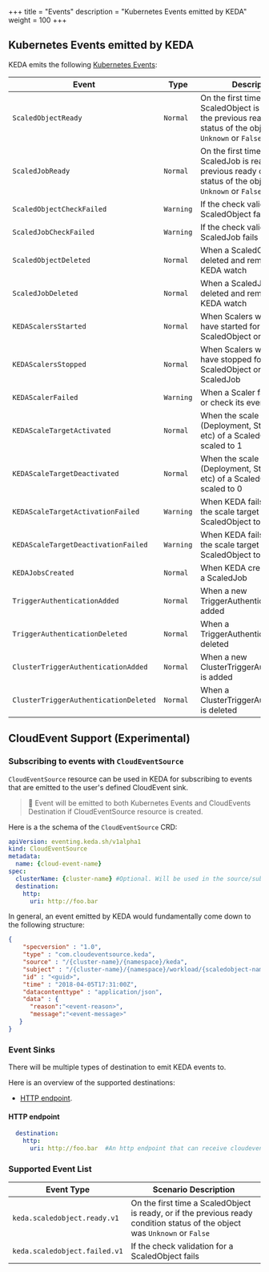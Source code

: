 +++
title = "Events"
description = "Kubernetes Events emitted by KEDA"
weight = 100
+++

## Kubernetes Events emitted by KEDA

KEDA emits the following [Kubernetes Events](https://kubernetes.io/docs/reference/generated/kubernetes-api/v1.19/#event-v1-core):

| Event                                 | Type      | Description                                                                                                                 |
| ------------------------------------- | --------- | --------------------------------------------------------------------------------------------------------------------------- |
| `ScaledObjectReady`                   | `Normal`  | On the first time a ScaledObject is ready, or if the previous ready condition status of the object was `Unknown` or `False` | 
| `ScaledJobReady`                      | `Normal`  | On the first time a ScaledJob is ready, or if the previous ready condition status of the object was `Unknown` or `False`    | 
| `ScaledObjectCheckFailed`             | `Warning` | If the check validation for a ScaledObject fails |                                                                           |
| `ScaledJobCheckFailed`                | `Warning` | If the check validation for a ScaledJob fails            |                                                                     |
| `ScaledObjectDeleted`                 | `Normal`  | When a ScaledObject is deleted and removed from KEDA watch |                                                                    |
| `ScaledJobDeleted`                    | `Normal`  | When a ScaledJob is deleted and removed from KEDA watch |                                                                       |
| `KEDAScalersStarted`                  | `Normal`  | When Scalers watch loop have started for a ScaledObject or ScaledJob |                                                           |
| `KEDAScalersStopped`                  | `Normal`  | When Scalers watch loop have stopped for a ScaledObject or a ScaledJob |                                                         |
| `KEDAScalerFailed`                    | `Warning` | When a Scaler fails to create or check its event source|                                                                       |
| `KEDAScaleTargetActivated`            | `Normal`  | When the scale target (Deployment, StatefulSet, etc) of a ScaledObject is scaled to 1|                                         |
| `KEDAScaleTargetDeactivated`          | `Normal`  | When the scale target (Deployment, StatefulSet, etc) of a ScaledObject is scaled to 0 |                                        |
| `KEDAScaleTargetActivationFailed`     | `Warning` | When KEDA fails to scale the scale target of a ScaledObject to 1|                                                              |
| `KEDAScaleTargetDeactivationFailed`   | `Warning` | When KEDA fails to scale the scale target of a ScaledObject to 0|                                                              |
| `KEDAJobsCreated`                     | `Normal`  | When KEDA creates jobs for a ScaledJob |                                                                                       |
| `TriggerAuthenticationAdded`          | `Normal`  | When a new TriggerAuthentication is added|                                                                                     |
| `TriggerAuthenticationDeleted`        | `Normal`  | When a TriggerAuthentication is deleted|                                                                                       |
| `ClusterTriggerAuthenticationAdded`   | `Normal`  | When a new ClusterTriggerAuthentication is added|                                                                              |
| `ClusterTriggerAuthenticationDeleted` | `Normal`  | When a ClusterTriggerAuthentication is deleted|                                                                                |


## CloudEvent Support (Experimental)

### Subscribing to events with `CloudEventSource`
`CloudEventSource` resource can be used in KEDA for subscribing to events that are emitted to the user's defined CloudEvent sink.

> 📝 Event will be emitted to both Kubernetes Events and CloudEvents Destination if CloudEventSource resource is created.

Here is a the schema of the `CloudEventSource` CRD:

```yaml
apiVersion: eventing.keda.sh/v1alpha1
kind: CloudEventSource
metadata:
  name: {cloud-event-name}
spec:
  clusterName: {cluster-name} #Optional. Will be used in the source/subject to specify where the event comes from. The default value is 'kubernetes-default' and it can also be set during the installation of KEDA with --k8sClusterName. This one will overwrite others if set.
  destination:
    http:
      uri: http://foo.bar
```

In general, an event emitted by KEDA would fundamentally come down to the following structure:
```json
{
    "specversion" : "1.0",
    "type" : "com.cloudeventsource.keda",
    "source" : "/{cluster-name}/{namespace}/keda",
    "subject" : "/{cluster-name}/{namespace}/workload/{scaledobject-name}",
    "id" : "<guid>",
    "time" : "2018-04-05T17:31:00Z",
    "datacontenttype" : "application/json",
    "data" : {
      "reason":"<event-reason>",
      "message":"<event-message>"
   }
}
```

### Event Sinks

There will be multiple types of destination to emit KEDA events to.

Here is an overview of the supported destinations:

- [HTTP endpoint](#http-endpoint).

#### HTTP endpoint
```yaml
  destination:
    http:
      uri: http://foo.bar  #An http endpoint that can receive cloudevent
```
### Supported Event List
| Event Type                                | Scenario Description                                                                                                                 | 
| ------------------------------------- |  --------------------------------------------------------------------------------------------------------------------------- | 
| `keda.scaledobject.ready.v1`                   | On the first time a ScaledObject is ready, or if the previous ready condition status of the object was `Unknown` or `False` |  
| `keda.scaledobject.failed.v1`             | If the check validation for a ScaledObject fails |      